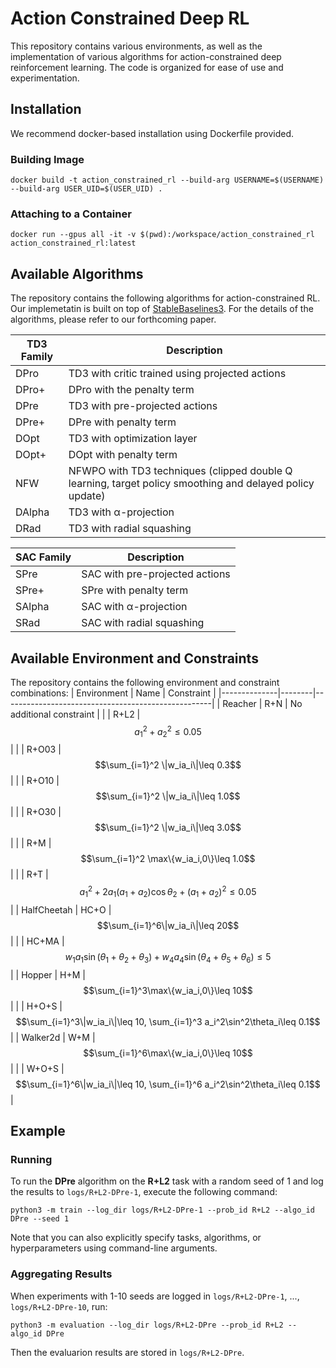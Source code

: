 # Action Constrained Deep RL
This repository contains various environments, as well as the implementation of various algorithms for action-constrained deep reinforcement learning. The code is organized for ease of use and experimentation.

## Installation
We recommend docker-based installation using Dockerfile provided.

### Building Image
```
docker build -t action_constrained_rl --build-arg USERNAME=$(USERNAME) --build-arg USER_UID=$(USER_UID) .
```

### Attaching to a Container

```
docker run --gpus all -it -v $(pwd):/workspace/action_constrained_rl action_constrained_rl:latest
```

## Available Algorithms
The repository contains the following algorithms for action-constrained RL. 
Our implemetatin is built on top of [StableBaselines3](https://stable-baselines3.readthedocs.io/en/master).
For the details of the algorithms, please refer to our forthcoming paper.

| TD3 Family | Description |
|------------|-------------|
| DPro       | TD3 with critic trained using projected actions |
| DPro+      | DPro with the penalty term |
| DPre       | TD3 with pre-projected actions |
| DPre+      | DPre with penalty term |
| DOpt       | TD3 with optimization layer |
| DOpt+      | DOpt with penalty term |
| NFW        | NFWPO with TD3 techniques (clipped double Q learning, target policy smoothing and delayed policy update) |
| DAlpha     | TD3 with α-projection |
| DRad       | TD3 with radial squashing |

| SAC Family | Description |
|------------|-------------|
| SPre       | SAC with pre-projected actions |
| SPre+      | SPre with penalty term |
| SAlpha     | SAC with α-projection |
| SRad       | SAC with radial squashing |

## Available Environment and Constraints
The repository contains the following environment and constraint combinations:
| Environment  | Name   | Constraint                                         |
|--------------|--------|----------------------------------------------------|
| Reacher      | R+N    | No additional constraint                           |
|              | R+L2   | $$a_1^2+a_2^2\leq 0.05$$                              |
|              | R+O03  | $$\sum_{i=1}^2 \|w_ia_i\|\leq 0.3$$                   |
|              | R+O10  | $$\sum_{i=1}^2 \|w_ia_i\|\leq 1.0$$                   |
|              | R+O30  | $$\sum_{i=1}^2 \|w_ia_i\|\leq 3.0$$                   |
|              | R+M    | $$\sum_{i=1}^2 \max\{w_ia_i,0\}\leq 1.0$$             |
|              | R+T    | $$a_1^2+2a_1(a_1+a_2)\cos \theta_2+(a_1+a_2)^2\leq 0.05$$|
| HalfCheetah  | HC+O   | $$\sum_{i=1}^6\|w_ia_i\|\leq 20$$                     |
|              | HC+MA  | $$w_1a_1\sin (\theta_1+\theta_2+\theta_3)+w_4a_4\sin (\theta_4+\theta_5+\theta_6)\leq 5$$    |
| Hopper       | H+M    | $$\sum_{i=1}^3\max\{w_ia_i,0\}\leq 10$$               |
|              | H+O+S  | $$\sum_{i=1}^3\|w_ia_i\|\leq 10, \sum_{i=1}^3 a_i^2\sin^2\theta_i\leq 0.1$$ |
| Walker2d     | W+M    | $$\sum_{i=1}^6\max\{w_ia_i,0\}\leq 10$$               |
|              | W+O+S  | $$\sum_{i=1}^6\|w_ia_i\|\leq 10, \sum_{i=1}^6 a_i^2\sin^2\theta_i\leq 0.1$$ |


## Example
### Running
To run the **DPre** algorithm on the **R+L2** task with a random seed of 1 and log the results to `logs/R+L2-DPre-1`, execute the following command:
```
python3 -m train --log_dir logs/R+L2-DPre-1 --prob_id R+L2 --algo_id DPre --seed 1
```
Note that you can also explicitly specify tasks, algorithms, or hyperparameters using command-line arguments.

### Aggregating Results
When experiments with 1-10 seeds are logged in `logs/R+L2-DPre-1`, ..., `logs/R+L2-DPre-10`, run:
```
python3 -m evaluation --log_dir logs/R+L2-DPre --prob_id R+L2 --algo_id DPre
```
Then the evaluarion results are stored in `logs/R+L2-DPre`.